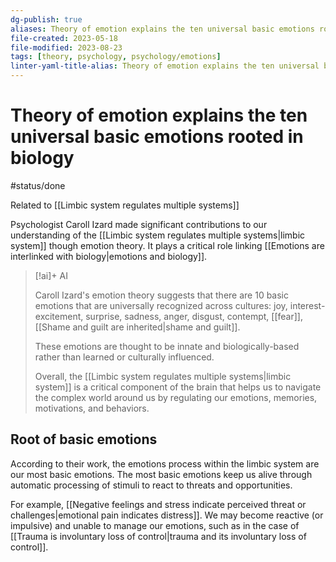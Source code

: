 ```yaml
---
dg-publish: true
aliases: Theory of emotion explains the ten universal basic emotions rooted in biology, emotion theory, understanding of limbic system, basic emotions, universal emotions are rooted in biology, universal emotions, emotion theory, ten basic emotions are universally recognized across cultures, theory of emotions
file-created: 2023-05-18
file-modified: 2023-08-23
tags: [theory, psychology, psychology/emotions]
linter-yaml-title-alias: Theory of emotion explains the ten universal basic emotions rooted in biology
---
```


# Theory of emotion explains the ten universal basic emotions rooted in biology

#status/done

Related to [[Limbic system regulates multiple systems]]

Psychologist Caroll Izard made significant contributions to our understanding of the [[Limbic system regulates multiple systems|limbic system]] though emotion theory. It plays a critical role linking [[Emotions are interlinked with biology|emotions and biology]].

> [!ai]+ AI
>
> Caroll Izard's emotion theory suggests that there are 10 basic emotions that are universally recognized across cultures: joy, interest-excitement, surprise, sadness, anger, disgust, contempt, [[fear]], [[Shame and guilt are inherited|shame and guilt]].
>
> These emotions are thought to be innate and biologically-based rather than learned or culturally influenced.
>
> Overall, the [[Limbic system regulates multiple systems|limbic system]] is a critical component of the brain that helps us to navigate the complex world around us by regulating our emotions, memories, motivations, and behaviors.

## Root of basic emotions

According to their work, the emotions process within the limbic system are our most basic emotions. The most basic emotions keep us alive through automatic processing of stimuli to react to threats and opportunities.

For example, [[Negative feelings and stress indicate perceived threat or challenges|emotional pain indicates distress]].  We may become reactive (or impulsive) and unable to manage our emotions, such as in the case of [[Trauma is involuntary loss of control|trauma and its involuntary loss of control]].
